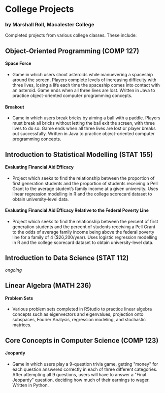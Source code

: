 # College Projects
### by Marshall Roll, Macalester College

Completed projects from various college classes. These include:

## Object-Oriented Programming (COMP 127)

#### Space Force 
* Game in which users shoot asteroids while manuevering a spaceship around the screen. Players complete levels of increasing difficulty with three lives, losing a life each time the spaceship comes into contact with an asteroid. Game ends when all three lives are lost. Written in Java to practice object-oriented computer programming concepts. 

#### Breakout 
* Game in which users break bricks by aiming a ball with a paddle. Players must break all bricks without letting the ball exit the screen, with three lives to do so. Game ends when all three lives are lost or player breaks out successfully. Written in Java to practice object-oriented computer programming concepts. 

## Introduction to Statistical Modelling (STAT 155)

#### Evaluating Financial Aid Efficacy
* Project which seeks to find the relationship between the proportion of first generation students and the proportion of students receiving a Pell Grant to the average student’s family income at a given university. Uses linear regression modelling in R and the college scorecard dataset to obtain university-level data.

#### Evaluating Financial Aid Efficacy Relative to the Federal Poverty Line
* Project which seeks to find the relationship between the percent of first generation students and the percent of students receiving a Pell Grant to the odds of average family income being above the federal poverty line for a family of 4 ($26,200/year). Uses logistic regression modelling in R and the college scorecard dataset to obtain university-level data. 

## Introduction to Data Science (STAT 112)
*ongoing*

## Linear Algebra (MATH 236)

#### Problem Sets
* Various problem sets completed in RStudio to practice linear algebra concepts such as eigenvectors and eigenvalues, projection onto subspaces, Fourier Analysis, regression modeling, and stochastic matrices. 

## Core Concepts in Computer Science (COMP 123)

#### Jeopardy
* Game in which users play a 9-question trivia game, getting "money" for each question answered correctly in each of three different categories. After attempting all 9 questions, users will have to answer a "Final Jeopardy" question, deciding how much of their earnings to wager. Written in Python.
